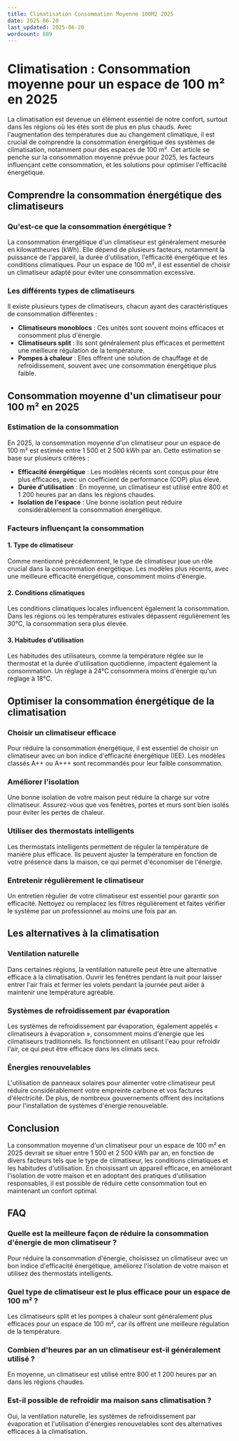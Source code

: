 ```yaml
---
title: Climatisation Consommation Moyenne 100M2 2025
date: 2025-06-20
last_updated: 2025-06-20
wordcount: 889
---
```


# Climatisation : Consommation moyenne pour un espace de 100 m² en 2025

La climatisation est devenue un élément essentiel de notre confort, surtout dans les régions où les étés sont de plus en plus chauds. Avec l'augmentation des températures due au changement climatique, il est crucial de comprendre la consommation énergétique des systèmes de climatisation, notamment pour des espaces de 100 m². Cet article se penche sur la consommation moyenne prévue pour 2025, les facteurs influençant cette consommation, et les solutions pour optimiser l'efficacité énergétique.

## Comprendre la consommation énergétique des climatiseurs

### Qu'est-ce que la consommation énergétique ?

La consommation énergétique d'un climatiseur est généralement mesurée en kilowattheures (kWh). Elle dépend de plusieurs facteurs, notamment la puissance de l'appareil, la durée d'utilisation, l'efficacité énergétique et les conditions climatiques. Pour un espace de 100 m², il est essentiel de choisir un climatiseur adapté pour éviter une consommation excessive.

### Les différents types de climatiseurs

Il existe plusieurs types de climatiseurs, chacun ayant des caractéristiques de consommation différentes :

- **Climatiseurs monoblocs** : Ces unités sont souvent moins efficaces et consomment plus d'énergie.
- **Climatiseurs split** : Ils sont généralement plus efficaces et permettent une meilleure régulation de la température.
- **Pompes à chaleur** : Elles offrent une solution de chauffage et de refroidissement, souvent avec une consommation énergétique plus faible.

## Consommation moyenne d'un climatiseur pour 100 m² en 2025

### Estimation de la consommation

En 2025, la consommation moyenne d'un climatiseur pour un espace de 100 m² est estimée entre 1 500 et 2 500 kWh par an. Cette estimation se base sur plusieurs critères :

- **Efficacité énergétique** : Les modèles récents sont conçus pour être plus efficaces, avec un coefficient de performance (COP) plus élevé.
- **Durée d'utilisation** : En moyenne, un climatiseur est utilisé entre 800 et 1 200 heures par an dans les régions chaudes.
- **Isolation de l'espace** : Une bonne isolation peut réduire considérablement la consommation énergétique.

### Facteurs influençant la consommation

#### 1. Type de climatiseur

Comme mentionné précédemment, le type de climatiseur joue un rôle crucial dans la consommation énergétique. Les modèles plus récents, avec une meilleure efficacité énergétique, consomment moins d'énergie.

#### 2. Conditions climatiques

Les conditions climatiques locales influencent également la consommation. Dans les régions où les températures estivales dépassent régulièrement les 30°C, la consommation sera plus élevée.

#### 3. Habitudes d'utilisation

Les habitudes des utilisateurs, comme la température réglée sur le thermostat et la durée d'utilisation quotidienne, impactent également la consommation. Un réglage à 24°C consommera moins d'énergie qu'un réglage à 18°C.

## Optimiser la consommation énergétique de la climatisation

### Choisir un climatiseur efficace

Pour réduire la consommation énergétique, il est essentiel de choisir un climatiseur avec un bon indice d'efficacité énergétique (IEE). Les modèles classés A++ ou A+++ sont recommandés pour leur faible consommation.

### Améliorer l'isolation

Une bonne isolation de votre maison peut réduire la charge sur votre climatiseur. Assurez-vous que vos fenêtres, portes et murs sont bien isolés pour éviter les pertes de chaleur.

### Utiliser des thermostats intelligents

Les thermostats intelligents permettent de réguler la température de manière plus efficace. Ils peuvent ajuster la température en fonction de votre présence dans la maison, ce qui permet d'économiser de l'énergie.

### Entretenir régulièrement le climatiseur

Un entretien régulier de votre climatiseur est essentiel pour garantir son efficacité. Nettoyez ou remplacez les filtres régulièrement et faites vérifier le système par un professionnel au moins une fois par an.

## Les alternatives à la climatisation

### Ventilation naturelle

Dans certaines régions, la ventilation naturelle peut être une alternative efficace à la climatisation. Ouvrir les fenêtres pendant la nuit pour laisser entrer l'air frais et fermer les volets pendant la journée peut aider à maintenir une température agréable.

### Systèmes de refroidissement par évaporation

Les systèmes de refroidissement par évaporation, également appelés « climatiseurs à évaporation », consomment moins d'énergie que les climatiseurs traditionnels. Ils fonctionnent en utilisant l'eau pour refroidir l'air, ce qui peut être efficace dans les climats secs.

### Énergies renouvelables

L'utilisation de panneaux solaires pour alimenter votre climatiseur peut réduire considérablement votre empreinte carbone et vos factures d'électricité. De plus, de nombreux gouvernements offrent des incitations pour l'installation de systèmes d'énergie renouvelable.

## Conclusion

La consommation moyenne d'un climatiseur pour un espace de 100 m² en 2025 devrait se situer entre 1 500 et 2 500 kWh par an, en fonction de divers facteurs tels que le type de climatiseur, les conditions climatiques et les habitudes d'utilisation. En choisissant un appareil efficace, en améliorant l'isolation de votre maison et en adoptant des pratiques d'utilisation responsables, il est possible de réduire cette consommation tout en maintenant un confort optimal.

## FAQ

### Quelle est la meilleure façon de réduire la consommation d'énergie de mon climatiseur ?

Pour réduire la consommation d'énergie, choisissez un climatiseur avec un bon indice d'efficacité énergétique, améliorez l'isolation de votre maison et utilisez des thermostats intelligents.

### Quel type de climatiseur est le plus efficace pour un espace de 100 m² ?

Les climatiseurs split et les pompes à chaleur sont généralement plus efficaces pour un espace de 100 m², car ils offrent une meilleure régulation de la température.

### Combien d'heures par an un climatiseur est-il généralement utilisé ?

En moyenne, un climatiseur est utilisé entre 800 et 1 200 heures par an dans les régions chaudes.

### Est-il possible de refroidir ma maison sans climatisation ?

Oui, la ventilation naturelle, les systèmes de refroidissement par évaporation et l'utilisation d'énergies renouvelables sont des alternatives efficaces à la climatisation.